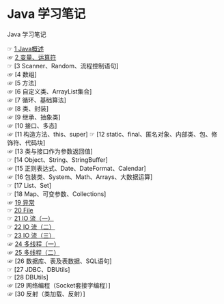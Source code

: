 # Java 学习笔记
Java 学习笔记

☞ [1 Java概述](https://github.com/AcherLi/java-notes/blob/master/doc/1%20Java%E6%A6%82%E8%BF%B0.md)  
☞ [2 变量、运算符](https://github.com/AcherLi/java-notes/blob/master/doc/2%20%E5%8F%98%E9%87%8F%E3%80%81%E8%BF%90%E7%AE%97%E7%AC%A6.md)  
☞ [3 Scanner、Random、流程控制语句]  
☞ [4 数组]  
☞ [5 方法]  
☞ [6 自定义类、ArrayList集合]  
☞ [7 循环、基础算法]  
☞ [8 类、封装]  
☞ [9 继承、抽象类]  
☞ [10 接口、多态]  
☞ [11 构造方法、this、super]
☞ [12 static、final、匿名对象、内部类、包、修饰符、代码块]  
☞ [13 类与接口作为参数返回值]  
☞ [14 Object、String、StringBuffer]  
☞ [15 正则表达式、Date、DateFormat、Calendar]  
☞ [16 包装类、System、Math、Arrays、大数据运算]  
☞ [17 List、Set]  
☞ [18 Map、可变参数、Collections]  
☞ [19 异常](https://github.com/AcherLi/Java/blob/master/doc/19%20%E5%BC%82%E5%B8%B8.md)  
☞ [20 File](https://github.com/AcherLi/Java/master/doc/20%20File.md)  
☞ [21 IO 流（一）](https://github.com/AcherLi/Java/blob/master/doc/21%20IO%20%E6%B5%81%EF%BC%88%E4%B8%80%EF%BC%89.md)  
☞ [22 IO 流（二）](https://github.com/AcherLi/Java/blob/master/doc/22%20IO%20%E6%B5%81%EF%BC%88%E4%BA%8C%EF%BC%89.md)  
☞ [23 IO 流（三）](https://github.com/AcherLi/Java/blob/master/doc/23%20IO%20%E6%B5%81%EF%BC%88%E4%B8%89%EF%BC%89.md)  
☞ [24 多线程（一）](https://github.com/AcherLi/java-notes/blob/master/doc/24%20%E5%A4%9A%E7%BA%BF%E7%A8%8B%EF%BC%88%E4%B8%80%EF%BC%89.md)  
☞ [25 多线程（二）](https://github.com/AcherLi/java-notes/blob/master/doc/25%20%E5%A4%9A%E7%BA%BF%E7%A8%8B%EF%BC%88%E4%BA%8C%EF%BC%89.md)  
☞ [26 数据库、表及表数据、SQL语句]  
☞ [27 JDBC、DBUtils]  
☞ [28 DBUtils]  
☞ [29 网络编程（Socket套接字编程）]  
☞ [30 反射（类加载、反射）]  
